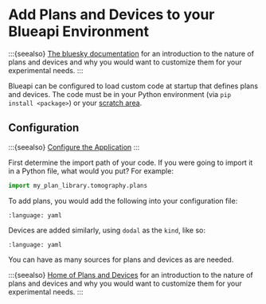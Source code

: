 # Add Plans and Devices to your Blueapi Environment

:::{seealso}
[The bluesky documentation](https://blueskyproject.io/bluesky/main/index.html) for an introduction to the nature of plans and devices and why you would want to customize them for your experimental needs.
:::

Blueapi can be configured to load custom code at startup that defines plans and devices. The code must be in your Python environment (via `pip install <package>`) or your [scratch area](./edit-live.md).


## Configuration

:::{seealso}
[Configure the Application](./configure-app.md)
:::

First determine the import path of your code. If you were going to import it in a Python file, what would you put?
For example:
```python
import my_plan_library.tomography.plans
```

To add plans, you would add the following into your configuration file:

```{literalinclude} ../../tests/unit_tests/valid_example_config/plan_functions.yaml
:language: yaml
```


Devices are added similarly, using `dodal` as the `kind`, like so: 
```{literalinclude} ../../tests/unit_tests/valid_example_config/plans_and_devices.yaml
:language: yaml
```


You can have as many sources for plans and devices as are needed.

:::{seealso}
[Home of Plans and Devices](../explanations/extension-code.md) for an introduction to the nature of plans and devices and why you would want to customize them for your experimental needs.
:::
